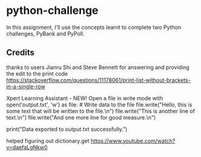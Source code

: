 # python-challenge
 In this assignment, I'll use the concepts learnt to complete two Python challenges, PyBank and PyPoll.


## Credits
thanks to users Jianru Shi and Steve Bennett for answering and providing the edit to the print code
 https://stackoverflow.com/questions/11178061/print-list-without-brackets-in-a-single-row

 Xpert Learning Assistant - NEW!
 Open a file in write mode
with open('output.txt', 'w') as file:
    # Write data to the file
    file.write("Hello, this is some text that will be written to the file.\n")
    file.write("This is another line of text.\n")
    file.write("And one more line for good measure.\n")

print("Data exported to output.txt successfully.")

helped figuring out dictionary.get
https://www.youtube.com/watch?v=daefaLgNkw0
